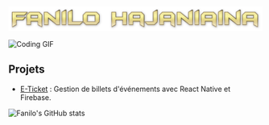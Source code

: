 
![Bonjour, je suis Fanilo Hajaniaina!](https://github.com/FaniloHajaniaina/FaniloHajaniaina/blob/main/Nilo.png)

![Coding GIF](https://media.giphy.com/media/26u4nJPf0JtQPdStq/giphy.gif)

## Projets

- [E-Ticket](https://github.com/FaniloHajaniaina/E-Ticket) : Gestion de billets d'événements avec React Native et Firebase.

![Fanilo's GitHub stats](https://github-readme-stats.vercel.app/api?username=FaniloHajaniaina&show_icons=true&theme=radical)


<!--
**FaniloHajaniaina/FaniloHajaniaina** is a ✨ _special_ ✨ repository because its `README.md` (this file) appears on your GitHub profile.

Here are some ideas to get you started:

- 🔭 I’m currently working on ...
- 🌱 I’m currently learning ...
- 👯 I’m looking to collaborate on ...
- 🤔 I’m looking for help with ...
- 💬 Ask me about ...
- 📫 How to reach me: ...
- 😄 Pronouns: ...
- ⚡ Fun fact: ...
-->
